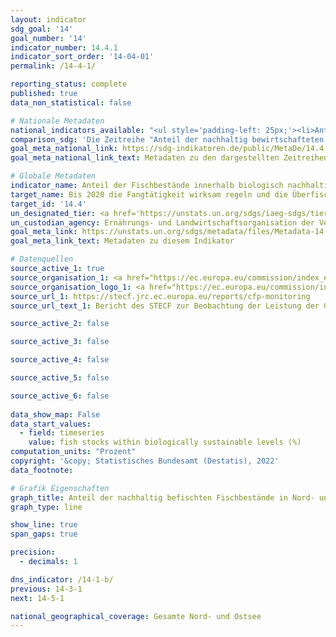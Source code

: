 ```yaml
---
layout: indicator    
sdg_goal: '14'    
goal_number: '14'    
indicator_number: 14.4.1    
indicator_sort_order: '14-04-01'    
permalink: /14-4-1/    

reporting_status: complete    
published: true    
data_non_statistical: false    

# Nationale Metadaten    
national_indicators_available: "<ul style='padding-left: 25px;'><li>Anteil der nachhaltig bewirtschafteten Bestände an allen MSY-untersuchten Beständen</li> <li> MSY-untersuchte an allen bewirtschafteten Beständen</li></ul>"    
comparison_sdg: 'Die Zeitreihe "Anteil der nachhaltig bewirtschafteten Bestände an allen MSY-untersuchten Beständen" entspricht den globalen Metadaten. Die Zeitreihe "MSY-untersuchte an allen bewirtschafteten Beständen" bietet zusätzliche Informationen.'    
goal_meta_national_link: https://sdg-indikatoren.de/public/MetaDe/14.4.1.pdf    
goal_meta_national_link_text: Metadaten zu den dargestellten Zeitreihen    

# Globale Metadaten    
indicator_name: Anteil der Fischbestände innerhalb biologisch nachhaltiger Grenzen    
target_name: Bis 2020 die Fangtätigkeit wirksam regeln und die Überfischung, die illegale, ungemeldete und unregulierte Fischerei und zerstörerische Fangpraktiken beenden und wissenschaftlich fundierte Bewirtschaftungspläne umsetzen, um die Fischbestände in kürzestmöglicher Zeit mindestens auf einen Stand zurückzuführen, der den höchstmöglichen Dauerertrag unter Berücksichtigung ihrer biologischen Merkmale sichert    
target_id: '14.4'    
un_designated_tier: <a href='https://unstats.un.org/sdgs/iaeg-sdgs/tier-classification/' title='Klicken Sie hier um weitere Informationen zur UN-Tier-Klassifikation zu erhalten.'  target='_blank'>Tier I</a>    
un_custodian_agency: Ernährungs- und Landwirtschaftsorganisation der Vereinten Nationen (FAO)    
goal_meta_link: https://unstats.un.org/sdgs/metadata/files/Metadata-14-04-01.pdf    
goal_meta_link_text: Metadaten zu diesem Indikator        

# Datenquellen
source_active_1: true
source_organisation_1: <a href="https://ec.europa.eu/commission/index_en"> Europäische Kommission </a>
source_organisation_logo_1: <a href="https://ec.europa.eu/commission/index_en"><img src="https://g205sdgs.github.io/sdg-indicators/public/OrgImgDe/europeancommission.png" alt="Logo europeancommission" style="height:60px; width:148px"/></a>
source_url_1: https://stecf.jrc.ec.europa.eu/reports/cfp-monitoring
source_url_text_1: Bericht des STECF zur Beobachtung der Leistung der Gemeinsamen Fischereipolitik (nicht auf Deutsch verfügbar)

source_active_2: false

source_active_3: false

source_active_4: false

source_active_5: false

source_active_6: false
    
data_show_map: False    
data_start_values: 
  - field: timeseries
    value: fish stocks within biologically sustainable levels (%)    
computation_units: "Prozent"    
copyright: '&copy; Statistisches Bundesamt (Destatis), 2022'    
data_footnote:     

# Grafik Eigenschaften    
graph_title: Anteil der nachhaltig befischten Fischbestände in Nord- und Ostsee an allen MSY-untersuchten Beständen    
graph_type: line    

show_line: true
span_gaps: true

precision:
  - decimals: 1    

dns_indicator: /14-1-b/
previous: 14-3-1    
next: 14-5-1    

national_geographical_coverage: Gesamte Nord- und Ostsee    
---
```


<span></span>